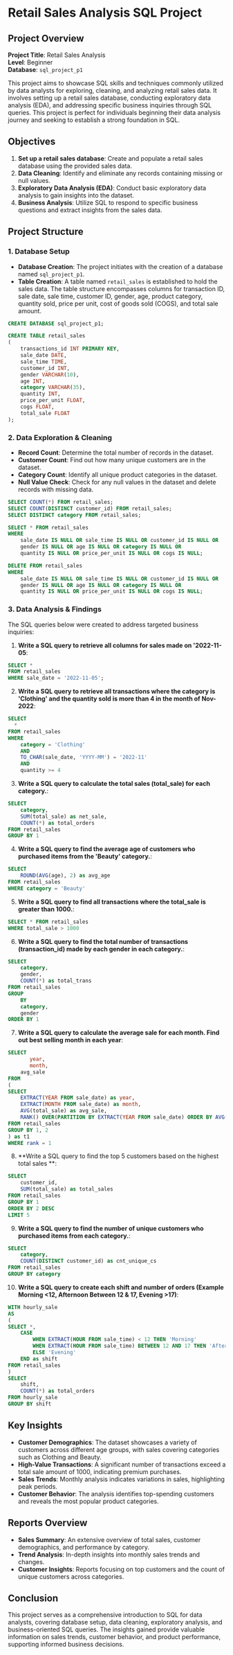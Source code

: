 # Retail Sales Analysis SQL Project

## Project Overview

**Project Title**: Retail Sales Analysis  
**Level**: Beginner  
**Database**: `sql_project_p1`

This project aims to showcase SQL skills and techniques commonly utilized by data analysts for exploring, cleaning, and analyzing retail sales data. It involves setting up a retail sales database, conducting exploratory data analysis (EDA), and addressing specific business inquiries through SQL queries. This project is perfect for individuals beginning their data analysis journey and seeking to establish a strong foundation in SQL.

## Objectives

1. **Set up a retail sales database**: Create and populate a retail sales database using the provided sales data.
2. **Data Cleaning**: Identify and eliminate any records containing missing or null values.
3. **Exploratory Data Analysis (EDA)**: Conduct basic exploratory data analysis to gain insights into the dataset.
4. **Business Analysis**: Utilize SQL to respond to specific business questions and extract insights from the sales data.

## Project Structure

### 1. Database Setup

- **Database Creation**: The project initiates with the creation of a database named `sql_project_p1`.
- **Table Creation**: A table named `retail_sales` is established to hold the sales data. The table structure encompasses columns for transaction ID, sale date, sale time, customer ID, gender, age, product category, quantity sold, price per unit, cost of goods sold (COGS), and total sale amount.


```sql
CREATE DATABASE sql_project_p1;

CREATE TABLE retail_sales
(
    transactions_id INT PRIMARY KEY,
    sale_date DATE,	
    sale_time TIME,
    customer_id INT,	
    gender VARCHAR(10),
    age INT,
    category VARCHAR(35),
    quantity INT,
    price_per_unit FLOAT,	
    cogs FLOAT,
    total_sale FLOAT
);
```

### 2. Data Exploration & Cleaning

- **Record Count**: Determine the total number of records in the dataset.
- **Customer Count**: Find out how many unique customers are in the dataset.
- **Category Count**: Identify all unique product categories in the dataset.
- **Null Value Check**: Check for any null values in the dataset and delete records with missing data.

```sql
SELECT COUNT(*) FROM retail_sales;
SELECT COUNT(DISTINCT customer_id) FROM retail_sales;
SELECT DISTINCT category FROM retail_sales;

SELECT * FROM retail_sales
WHERE 
    sale_date IS NULL OR sale_time IS NULL OR customer_id IS NULL OR 
    gender IS NULL OR age IS NULL OR category IS NULL OR 
    quantity IS NULL OR price_per_unit IS NULL OR cogs IS NULL;

DELETE FROM retail_sales
WHERE 
    sale_date IS NULL OR sale_time IS NULL OR customer_id IS NULL OR 
    gender IS NULL OR age IS NULL OR category IS NULL OR 
    quantity IS NULL OR price_per_unit IS NULL OR cogs IS NULL;
```

### 3. Data Analysis & Findings

The SQL queries below were created to address targeted business inquiries:


1. **Write a SQL query to retrieve all columns for sales made on '2022-11-05**:
```sql
SELECT *
FROM retail_sales
WHERE sale_date = '2022-11-05';
```

2. **Write a SQL query to retrieve all transactions where the category is 'Clothing' and the quantity sold is more than 4 in the month of Nov-2022**:
```sql
SELECT 
  *
FROM retail_sales
WHERE 
    category = 'Clothing'
    AND 
    TO_CHAR(sale_date, 'YYYY-MM') = '2022-11'
    AND
    quantity >= 4
```

3. **Write a SQL query to calculate the total sales (total_sale) for each category.**:
```sql
SELECT 
    category,
    SUM(total_sale) as net_sale,
    COUNT(*) as total_orders
FROM retail_sales
GROUP BY 1
```

4. **Write a SQL query to find the average age of customers who purchased items from the 'Beauty' category.**:
```sql
SELECT
    ROUND(AVG(age), 2) as avg_age
FROM retail_sales
WHERE category = 'Beauty'
```

5. **Write a SQL query to find all transactions where the total_sale is greater than 1000.**:
```sql
SELECT * FROM retail_sales
WHERE total_sale > 1000
```

6. **Write a SQL query to find the total number of transactions (transaction_id) made by each gender in each category.**:
```sql
SELECT 
    category,
    gender,
    COUNT(*) as total_trans
FROM retail_sales
GROUP 
    BY 
    category,
    gender
ORDER BY 1
```

7. **Write a SQL query to calculate the average sale for each month. Find out best selling month in each year**:
```sql
SELECT 
       year,
       month,
    avg_sale
FROM 
(    
SELECT 
    EXTRACT(YEAR FROM sale_date) as year,
    EXTRACT(MONTH FROM sale_date) as month,
    AVG(total_sale) as avg_sale,
    RANK() OVER(PARTITION BY EXTRACT(YEAR FROM sale_date) ORDER BY AVG(total_sale) DESC) as rank
FROM retail_sales
GROUP BY 1, 2
) as t1
WHERE rank = 1
```

8. **Write a SQL query to find the top 5 customers based on the highest total sales **:
```sql
SELECT 
    customer_id,
    SUM(total_sale) as total_sales
FROM retail_sales
GROUP BY 1
ORDER BY 2 DESC
LIMIT 5
```

9. **Write a SQL query to find the number of unique customers who purchased items from each category.**:
```sql
SELECT 
    category,    
    COUNT(DISTINCT customer_id) as cnt_unique_cs
FROM retail_sales
GROUP BY category
```

10. **Write a SQL query to create each shift and number of orders (Example Morning <12, Afternoon Between 12 & 17, Evening >17)**:
```sql
WITH hourly_sale
AS
(
SELECT *,
    CASE
        WHEN EXTRACT(HOUR FROM sale_time) < 12 THEN 'Morning'
        WHEN EXTRACT(HOUR FROM sale_time) BETWEEN 12 AND 17 THEN 'Afternoon'
        ELSE 'Evening'
    END as shift
FROM retail_sales
)
SELECT 
    shift,
    COUNT(*) as total_orders    
FROM hourly_sale
GROUP BY shift
```

## Key Insights

- **Customer Demographics**: The dataset showcases a variety of customers across different age groups, with sales covering categories such as Clothing and Beauty.
- **High-Value Transactions**: A significant number of transactions exceed a total sale amount of 1000, indicating premium purchases.
- **Sales Trends**: Monthly analysis indicates variations in sales, highlighting peak periods.
- **Customer Behavior**: The analysis identifies top-spending customers and reveals the most popular product categories.

## Reports Overview

- **Sales Summary**: An extensive overview of total sales, customer demographics, and performance by category.
- **Trend Analysis**: In-depth insights into monthly sales trends and changes.
- **Customer Insights**: Reports focusing on top customers and the count of unique customers across categories.

## Conclusion

This project serves as a comprehensive introduction to SQL for data analysts, covering database setup, data cleaning, exploratory analysis, and business-oriented SQL queries. The insights gained provide valuable information on sales trends, customer behavior, and product performance, supporting informed business decisions.

